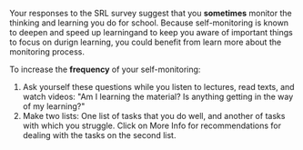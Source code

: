 Your responses to the SRL survey suggest that you **sometimes** monitor the thinking and learning you do for school. Because self-monitoring is known to deepen and speed up learningand to keep you aware of important things to focus on durign learning, you could benefit from learn more about the monitoring process.  

To increase the **frequency** of your self-monitoring:   

1.	Ask yourself these questions while you listen to lectures, read texts, and watch videos: "Am I learning the material? Is anything getting in the way of my learning?"
2.	Make two lists: One list of tasks that you do well, and another of tasks with which you struggle. Click on More Info for recommendations for dealing with the tasks on the second list.
